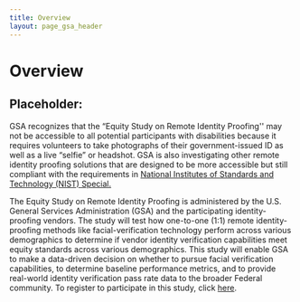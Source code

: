 ```yaml
---
title: Overview
layout: page_gsa_header
---
```

# Overview
## Placeholder:
GSA recognizes that the “Equity Study on Remote Identity Proofing'' may not be accessible to all potential participants with disabilities because it requires volunteers to take photographs of their government-issued ID as well as a live “selfie” or headshot. GSA is also investigating other remote identity proofing solutions that are designed to be more accessible but still compliant with the requirements in <a href="https://pages.nist.gov/800-63-3/sp800-63-3.html" tareget="_blank">National Institutes of Standards and Technology (NIST) Special.</a>

The Equity Study on Remote Identity Proofing is administered by the U.S. General Services Administration (GSA)
and the participating identity-proofing vendors. The study will test how one-to-one (1:1) remote
identity-proofing methods like facial-verification technology perform across various demographics to determine
if vendor identity verification capabilities meet equity standards across various demographics. This study will
enable GSA to make a data-driven decision on whether to pursue facial verification capabilities, to determine
baseline performance metrics, and to provide real-world identity verification pass rate data to the broader
Federal community. To register to participate in this study, click <a href="https://feedback.gsa.gov/jfe/form/SV_1XEHtWHnWUp2LoG" target="_blank">here</a>.